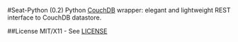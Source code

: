 #Seat-Python (0.2)
Python [CouchDB][1] wrapper: elegant and lightweight REST interface to CouchDB datastore.

##License
MIT/X11 - See [LICENSE][2]

  [1]: http://couchdb.apache.org/
  [2]: http://github.com/stackd/seat-py/blob/master/LICENSE
